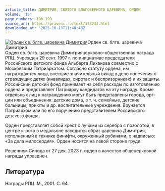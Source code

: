 ```yaml
---
article_title: ДИМИТРИЯ, СВЯТОГО БЛАГОВЕРНОГО ЦАРЕВИЧА, ОРДЕН
volume: '15'
page_numbers: 198-199
source_url: https://pravenc.ru/text/178243.html
downloaded_at: '2025-10-13T11:48:48Z'
---
```


[![Орден св. блгв. царевича Димитрия](https://pravenc.ru/data/230/485/1234/i200.jpg "Кликните для увеличения картинки")](https://pravenc.ru/data/230/485/1234/i400.jpg)Орден св. блгв. царевича Димитрия  
Орден св. блгв. царевича Димитрияцерковно-общественная награда РПЦ. Учрежден 29 сент. 1997 г. по инициативе председателя Российского детского фонда Альберта Лиханова совместно с Московским Патриархатом. Согласно статуту ордена, им награждаются лица, внесшие значительный вклад в дело попечения о страждущих детях (инвалидах, сиротах и беспризорниках) и их защиты. Российский детский фонд принимает на себя расходы по изготовлению ордена и представляет Патриарху кандидатов на эту награду. Кроме отдельных лиц к награждению могут быть представлены города, орг-ции или объединения: детские дома, в т. ч. семейные, детские больницы, приюты и др. воспитательные учреждения. Вручается Патриархом или по его поручению представителем Российского детского фонда.

Орден представляет собой крест с лучами из серебра с позолотой, в центре к-рого в медальоне находится образ царевича Димитрия, исполненный в технике финифти, окруженный рубинами, с надписью: «За дела милосердия». Орден носится на левой стороне груди.

Решением Синода от 27 дек. 2023 г. орден в качестве общецерковной награды упразднен.

## Литература

Награды РПЦ. М., 2001. С. 64.
